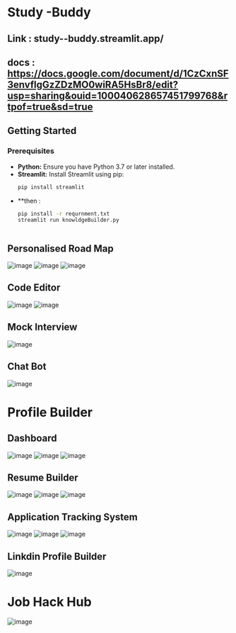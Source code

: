 # Study -Buddy
## Link : study--buddy.streamlit.app/
## docs : https://docs.google.com/document/d/1CzCxnSF3envflgGzZDzMO0wiRA5HsBr8/edit?usp=sharing&ouid=100040628657451799768&rtpof=true&sd=true
## Getting Started

### Prerequisites
* **Python:** Ensure you have Python 3.7 or later installed.
* **Streamlit:** Install Streamlit using pip:
  ```bash
  pip install streamlit
* **then :
  ```bash
  pip install -r requrnment.txt
  streamlit run knowldgeBuilder.py


  
## Personalised Road Map 
![image](https://github.com/user-attachments/assets/98793a93-b9ed-4798-9f76-689c835f3e3b)
![image](https://github.com/user-attachments/assets/2a055789-1801-404b-a95a-de32bd04ef7b)
![image](https://github.com/user-attachments/assets/917200ee-c667-4156-8769-df18818ed263)
## Code Editor
![image](https://github.com/user-attachments/assets/e69cb0a2-7809-4cc0-87a6-9b067d7ae157)
![image](https://github.com/user-attachments/assets/ea6ccd1f-92a6-4d7a-bf04-ff888802effe)

## Mock Interview
![image](https://github.com/user-attachments/assets/97da419e-e6c8-4487-974c-99de049953df)

## Chat Bot
![image](https://github.com/user-attachments/assets/ac308f95-fb36-4b68-bff4-24c5ed080a16)

# Profile Builder
## Dashboard
![image](https://github.com/user-attachments/assets/632bbda0-27f5-4c33-a0e5-ac4e1091de2a)
![image](https://github.com/user-attachments/assets/38c47621-bca6-48a0-a7ff-4c43caea1028)
![image](https://github.com/user-attachments/assets/f14506b2-6e94-4cc7-b9d0-299bc0679031)
## Resume Builder
![image](https://github.com/user-attachments/assets/250fe5cd-a001-4bd2-ad21-dd64b25ec176)
![image](https://github.com/user-attachments/assets/ca9a3661-e748-4dc9-a8c3-1c23260ee28c)
![image](https://github.com/user-attachments/assets/6bb69237-fbcc-48a4-aff2-6e97f53ebdd7)
## Application Tracking System
![image](https://github.com/user-attachments/assets/852d8ac5-239b-4a3f-a92b-76a08d77ea76)
![image](https://github.com/user-attachments/assets/de819040-12cd-416d-9948-b43c616372fb)
![image](https://github.com/user-attachments/assets/00eb8be5-683b-4b8e-af90-c11e27c0dba3)
## Linkdin Profile Builder
![image](https://github.com/user-attachments/assets/001d14b8-faa1-40eb-84c7-51db9f87e481)
# Job Hack Hub
![image](https://github.com/user-attachments/assets/ce495dba-072b-4fbf-bbd4-72815759bc82)






